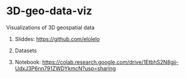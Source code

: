 # 3D-geo-data-viz
Visualizations of 3D geospatial data

1. Sliddes: https://github.com/elolelo

2. Datasets

3. Notebook: https://colab.research.google.com/drive/1EtbhS2N8gjj-UdxJ3P6nn791ZWDYkmcN?usp=sharing

